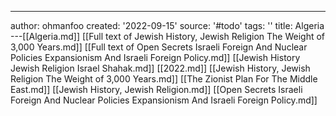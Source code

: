 ---
author: ohmanfoo
created: '2022-09-15'
source: '#todo'
tags: ''
title: Algeria
---[[Algeria.md]]
[[Full text of Jewish History, Jewish Religion The Weight of 3,000 Years.md]]
[[Full text of Open Secrets Israeli Foreign And Nuclear Policies Expansionism And Israeli Foreign Policy.md]]
[[Jewish History Jewish Religion Israel Shahak.md]]
[[2022.md]]
[[Jewish History, Jewish Religion The Weight of 3,000 Years.md]]
[[The Zionist Plan For The Middle East.md]]
[[Jewish History, Jewish Religion.md]]
[[Open Secrets Israeli Foreign And Nuclear Policies Expansionism And Israeli Foreign Policy.md]]
